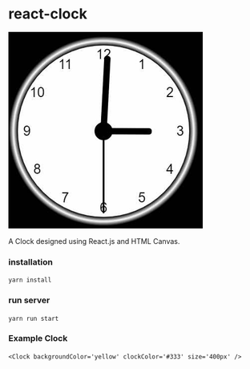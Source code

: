 # react-clock

![Screenshot](clock.gif)

A Clock designed using React.js and HTML Canvas.

### installation
`yarn install`

### run server
`yarn run start`

### Example Clock
`<Clock backgroundColor='yellow' clockColor='#333' size='400px' />`
